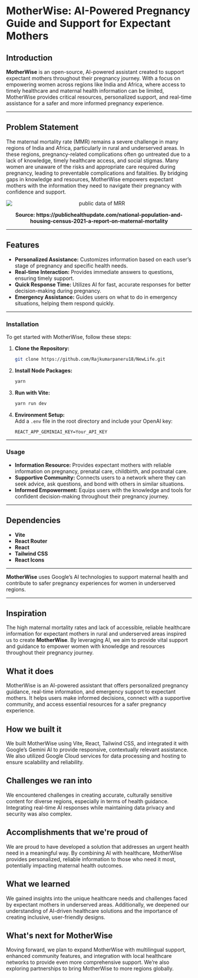 # MotherWise: AI-Powered Pregnancy Guide and Support for Expectant Mothers


## Introduction

**MotherWise** is an open-source, AI-powered assistant created to support expectant mothers throughout their pregnancy journey. With a focus on empowering women across regions like India and Africa, where access to timely healthcare and maternal health information can be limited, MotherWise provides critical resources, personalized support, and real-time assistance for a safer and more informed pregnancy experience.

---

## Problem Statement

The maternal mortality rate (MMR) remains a severe challenge in many regions of India and Africa, particularly in rural and underserved areas. In these regions, pregnancy-related complications often go untreated due to a lack of knowledge, timely healthcare access, and social stigmas. Many women are unaware of the risks and appropriate care required during pregnancy, leading to preventable complications and fatalities. By bridging gaps in knowledge and resources, MotherWise empowers expectant mothers with the information they need to navigate their pregnancy with confidence and support.

<div style="text-align: center;">
    <img src="https://publichealthupdate.com/wp-content/uploads/2023/03/20-791x1024.jpg" alt="public data of MRR" style="display: block; margin: 0 auto;"/>
     <p style="font-weight: bold;">Source: <a href="https://publichealthupdate.com/national-population-and-housing-census-2021-a-report-on-maternal-mortality"></a>https://publichealthupdate.com/national-population-and-housing-census-2021-a-report-on-maternal-mortality</p>
</div>

---

## Features

- **Personalized Assistance:** Customizes information based on each user’s stage of pregnancy and specific health needs.
- **Real-time Interaction:** Provides immediate answers to questions, ensuring timely support.
- **Quick Response Time:** Utilizes AI for fast, accurate responses for better decision-making during pregnancy.
- **Emergency Assistance:** Guides users on what to do in emergency situations, helping them respond quickly.



---

### Installation

To get started with MotherWise, follow these steps:

1. **Clone the Repository:**
   ```bash
   git clone https://github.com/Rajkumarpaneru18/NewLife.git
   ```

2. **Install Node Packages:**
   ```bash
   yarn
   ```

3. **Run with Vite:**
   ```bash
   yarn run dev
   ```

4. **Environment Setup:**  
   Add a `.env` file in the root directory and include your OpenAI key:
   ```plaintext
   REACT_APP_GEMINIAI_KEY=Your_API_KEY
   ```

---

### Usage

- **Information Resource:** Provides expectant mothers with reliable information on pregnancy, prenatal care, childbirth, and postnatal care.
- **Supportive Community:** Connects users to a network where they can seek advice, ask questions, and bond with others in similar situations.
- **Informed Empowerment:** Equips users with the knowledge and tools for confident decision-making throughout their pregnancy journey.

---

## Dependencies

- **Vite**
- **React Router**
- **React**
- **Tailwind CSS**
- **React Icons**

---

**MotherWise** uses Google’s AI technologies to support maternal health and contribute to safer pregnancy experiences for women in underserved regions.

---

## Inspiration
The high maternal mortality rates and lack of accessible, reliable healthcare information for expectant mothers in rural and underserved areas inspired us to create **MotherWise**. By leveraging AI, we aim to provide vital support and guidance to empower women with knowledge and resources throughout their pregnancy journey.

## What it does
MotherWise is an AI-powered assistant that offers personalized pregnancy guidance, real-time information, and emergency support to expectant mothers. It helps users make informed decisions, connect with a supportive community, and access essential resources for a safer pregnancy experience.

## How we built it
We built MotherWise using Vite, React, Tailwind CSS, and integrated it with Google’s Gemini AI to provide responsive, contextually relevant assistance. We also utilized Google Cloud services for data processing and hosting to ensure scalability and reliability.

## Challenges we ran into
We encountered challenges in creating accurate, culturally sensitive content for diverse regions, especially in terms of health guidance. Integrating real-time AI responses while maintaining data privacy and security was also complex.

## Accomplishments that we're proud of
We are proud to have developed a solution that addresses an urgent health need in a meaningful way. By combining AI with healthcare, MotherWise provides personalized, reliable information to those who need it most, potentially impacting maternal health outcomes.

## What we learned
We gained insights into the unique healthcare needs and challenges faced by expectant mothers in underserved areas. Additionally, we deepened our understanding of AI-driven healthcare solutions and the importance of creating inclusive, user-friendly designs.

## What's next for MotherWise
Moving forward, we plan to expand MotherWise with multilingual support, enhanced community features, and integration with local healthcare networks to provide even more comprehensive support. We’re also exploring partnerships to bring MotherWise to more regions globally.